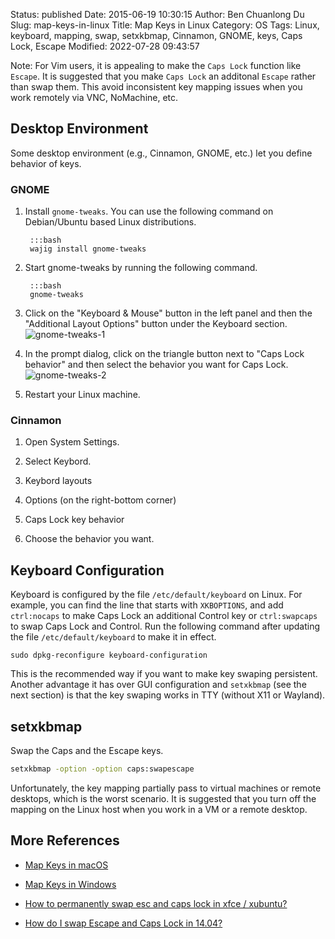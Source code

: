 Status: published
Date: 2015-06-19 10:30:15
Author: Ben Chuanlong Du
Slug: map-keys-in-linux
Title: Map Keys in Linux
Category: OS
Tags: Linux, keyboard, mapping, swap, setxkbmap, Cinnamon, GNOME, keys, Caps Lock, Escape
Modified: 2022-07-28 09:43:57

Note: For Vim users, it is appealing to make the `Caps Lock` function like `Escape`.
It is suggested that you make `Caps Lock` an additonal `Escape`
rather than swap them.
This avoid inconsistent key mapping issues when you work remotely via VNC, NoMachine, etc.

## Desktop Environment

Some desktop environment (e.g., Cinnamon, GNOME, etc.) let you define behavior of keys.

### GNOME

1. Install `gnome-tweaks`.
    You can use the following command 
    on Debian/Ubuntu based Linux distributions.

        :::bash
        wajig install gnome-tweaks

2. Start gnome-tweaks by running the following command.

        :::bash
        gnome-tweaks

3. Click on the "Keyboard & Mouse" button in the left panel 
    and then the "Additional Layout Options" button 
    under the Keyboard section. 
    ![gnome-tweaks-1](https://user-images.githubusercontent.com/824507/166125171-41a73a26-ec96-46bc-a72a-3ca2f771078b.png)

4. In the prompt dialog, 
    click on the triangle button next to "Caps Lock behavior"
    and then select the behavior you want for Caps Lock.
    ![gnome-tweaks-2](https://user-images.githubusercontent.com/824507/166125255-5f95211e-9c19-447e-9979-3cb01dd4ef7a.png)

5. Restart your Linux machine.

### Cinnamon

1. Open System Settings.

2. Select Keybord.

3. Keybord layouts

4. Options (on the right-bottom corner)

5. Caps Lock key behavior

6. Choose the behavior you want.

## Keyboard Configuration

Keyboard is configured by the file `/etc/default/keyboard` on Linux.
For example,
you can find the line that starts with `XKBOPTIONS`,
and add `ctrl:nocaps` to make Caps Lock an additional Control key
or `ctrl:swapcaps` to swap Caps Lock and Control.
Run the following command after updating the file `/etc/default/keyboard` to make it in effect.
```
sudo dpkg-reconfigure keyboard-configuration
```
This is the recommended way if you want to make key swaping persistent. 
Another advantage it has over GUI configuration and `setxkbmap` (see the next section)
is that the key swaping works in TTY (without X11 or Wayland).

## setxkbmap

Swap the Caps and the Escape keys.
```bash
setxkbmap -option -option caps:swapescape
```

Unfortunately,
the key mapping partially pass to virtual machines or remote desktops,
which is the worst scenario.
It is suggested that you turn off the mapping on the Linux host
when you work in a VM or a remote desktop.

## More References

- [Map Keys in macOS](http://www.legendu.net/en/blog/map-keys-in-mac/)

- [Map Keys in Windows](http://www.legendu.net/misc/blog/map-keys-in-windows)

- [How to permanently swap esc and caps lock in xfce / xubuntu?](https://unix.stackexchange.com/questions/66775/how-to-permanently-swap-esc-and-caps-lock-in-xfce-xubuntu)

- [How do I swap Escape and Caps Lock in 14.04?](http://askubuntu.com/questions/444714/how-do-i-swap-escape-and-caps-lock-in-14-04/446725#446725)
